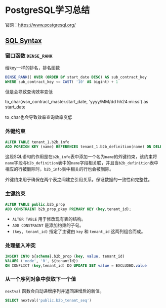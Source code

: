# PostgreSQL学习总结

官网：https://www.postgresql.org/


## [SQL Syntax](https://www.postgresql.org/docs/current/sql-syntax.html)

### 窗口函数 `DENSE_RANK`

给key一样的排名，排名函数

```sql
DENSE_RANK() OVER (ORDER BY start_date DESC) AS sub_contract_key
WHERE sub_contract_key <= CAST( '10' AS bigint) + 1
```

但是会导致查询效率变低

to_char(wsn_contract_master.start_date, 'yyyy/MM/dd hh24:mi:ss') as start_date

to_char也会导致效率查询效率变低



### 外键约束

```sql
ALTER TABLE tenant_1.b2b_info
ADD FOREIGN KEY (name) REFERENCES tenant_1.b2b_definition(name) ON DELETE CASCADE
```

这段SQL语句的作用是在`b2b_info`表中添加一个名为`name`的外键约束，该约束将`name`字段与`b2b_definition`表中的`name`字段相关联，并且当`b2b_definition`表中相应的行被删除时，`b2b_info`表中相关的行也会被删除。

外键约束用于确保在两个表之间建立引用关系，保证数据的一致性和完整性。



### 主键约束

```sql
ALTER TABLE public.b2b_prop 
ADD CONSTRAINT b2b_prop_pkey PRIMARY KEY (key,tenant_id);
```

- `ALTER TABLE` 用于修改现有表的结构。
- `ADD CONSTRAINT` 是添加约束的子句。
- `(key, tenant_id)` 指定了主键由 `key` 和 `tenant_id` 这两列组合而成。



### 处理插入冲突

```sql
INSERT INTO ${schema}.b2b_prop (key, value, tenant_id) 
VALUES ('mode', '0', ${tenantId}) 
ON CONFLICT (key,tenant_id) DO UPDATE SET value = EXCLUDED.value 
```



### 从一个序列对象中获取下一个值

`nextval` 函数会自动递增序列并返回递增后的新值。

```sql
SELECT nextval('public.b2b_tenant_seq')
```
